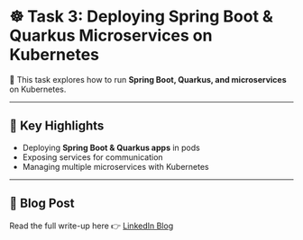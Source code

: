 # ☸️ Task 3: Deploying Spring Boot & Quarkus Microservices on Kubernetes

📖 This task explores how to run **Spring Boot, Quarkus, and microservices** on Kubernetes.

---

## 📌 Key Highlights
- Deploying **Spring Boot & Quarkus apps** in pods
- Exposing services for communication
- Managing multiple microservices with Kubernetes

---

## 📖 Blog Post
Read the full write-up here 👉 [LinkedIn Blog](https://www.linkedin.com/posts/aman-kant-mahto_deploying-spring-boot-and-quarkus-microservices-activity-7255861051227840512-S-0g)
